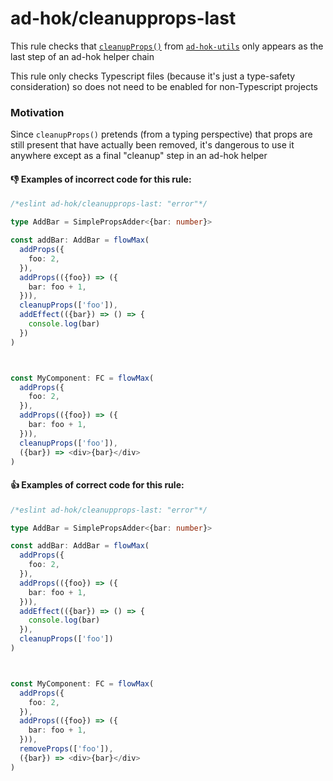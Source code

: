 # ad-hok/cleanupprops-last

This rule checks that [`cleanupProps()`](https://github.com/helixbass/ad-hok-utils#cleanupprops) from
[`ad-hok-utils`](https://github.com/helixbass/ad-hok-utils) only appears as the last step of an ad-hok helper chain

This rule only checks Typescript files (because it's just a type-safety consideration) so does not need to be enabled for
non-Typescript projects

### Motivation

Since `cleanupProps()` pretends (from a typing perspective) that props are still present that have actually been removed,
it's dangerous to use it anywhere except as a final "cleanup" step in an ad-hok helper

#### :-1: Examples of incorrect code for this rule:
```typescript
/*eslint ad-hok/cleanupprops-last: "error"*/

type AddBar = SimplePropsAdder<{bar: number}>

const addBar: AddBar = flowMax(
  addProps({
    foo: 2,
  }),
  addProps(({foo}) => ({
    bar: foo + 1,
  })),
  cleanupProps(['foo']),
  addEffect(({bar}) => () => {
    console.log(bar)
  })
)



const MyComponent: FC = flowMax(
  addProps({
    foo: 2,
  }),
  addProps(({foo}) => ({
    bar: foo + 1,
  })),
  cleanupProps(['foo']),
  ({bar}) => <div>{bar}</div>
)
```

#### :+1: Examples of correct code for this rule:
```typescript
/*eslint ad-hok/cleanupprops-last: "error"*/

type AddBar = SimplePropsAdder<{bar: number}>

const addBar: AddBar = flowMax(
  addProps({
    foo: 2,
  }),
  addProps(({foo}) => ({
    bar: foo + 1,
  })),
  addEffect(({bar}) => () => {
    console.log(bar)
  }),
  cleanupProps(['foo'])
)



const MyComponent: FC = flowMax(
  addProps({
    foo: 2,
  }),
  addProps(({foo}) => ({
    bar: foo + 1,
  })),
  removeProps(['foo']),
  ({bar}) => <div>{bar}</div>
)
```






